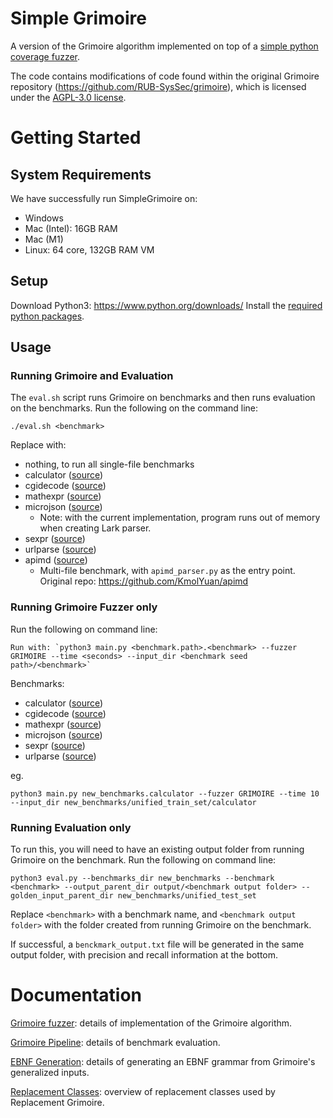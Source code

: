 # Simple Grimoire

A version of the Grimoire algorithm implemented on top of a [simple python coverage fuzzer](https://www.carolemieux.com/teaching/CPSC539L_2022w1_assign_1.html).

The code contains modifications of code found within the original Grimoire repository (https://github.com/RUB-SysSec/grimoire), which is licensed under the [AGPL-3.0 license](LICENSE).


# Getting Started
## System Requirements
We have successfully run SimpleGrimoire on:
- Windows
- Mac (Intel): 16GB RAM
- Mac (M1)
- Linux: 64 core, 132GB RAM VM


## Setup
Download Python3: https://www.python.org/downloads/
Install the [required python packages](requirements.txt).

## Usage
### Running Grimoire and Evaluation
The `eval.sh` script runs Grimoire on benchmarks and then runs evaluation on the benchmarks.
Run the following on the command line:
```shell
./eval.sh <benchmark>
```
Replace <benchmark> with:
- nothing, to run all single-file benchmarks
- calculator ([source](new_benchmarks/calculator.py))
- cgidecode ([source](new_benchmarks/cgidecode.py))
- mathexpr ([source](new_benchmarks/mathexpr.py))
- microjson ([source](new_benchmarks/microjson.py))
  - Note: with the current implementation, program runs out of memory when creating Lark parser. 
- sexpr ([source](new_benchmarks/sexpr.py))
- urlparse ([source](new_benchmarks/urlparse.py))
- apimd ([source](new_benchmarks/apimd/apimd_parser.py))
  - Multi-file benchmark, with `apimd_parser.py` as the entry point. Original repo: https://github.com/KmolYuan/apimd

### Running Grimoire Fuzzer only
Run the following on command line:
```shell
Run with: `python3 main.py <benchmark.path>.<benchmark> --fuzzer GRIMOIRE --time <seconds> --input_dir <benchmark seed path>/<benchmark>`
```
Benchmarks:
- calculator ([source](new_benchmarks/calculator.py))
- cgidecode ([source](new_benchmarks/cgidecode.py))
- mathexpr ([source](new_benchmarks/mathexpr.py))
- microjson ([source](new_benchmarks/microjson.py))
- sexpr ([source](new_benchmarks/sexpr.py))
- urlparse ([source](new_benchmarks/urlparse.py))

eg.
```shell
python3 main.py new_benchmarks.calculator --fuzzer GRIMOIRE --time 10 --input_dir new_benchmarks/unified_train_set/calculator
```

### Running Evaluation only
To run this, you will need to have an existing output folder from running Grimoire on the benchmark.
Run the following on command line:
```shell
python3 eval.py --benchmarks_dir new_benchmarks --benchmark <benchmark> --output_parent_dir output/<benchmark output folder> --golden_input_parent_dir new_benchmarks/unified_test_set
```
Replace `<benchmark>` with a benchmark name, and `<benchmark output folder>` with the folder created from running Grimoire on the benchmark. 

If successful, a `benckmark_output.txt` file will be generated in the same output folder, with precision and recall information at the bottom.

# Documentation

[Grimoire fuzzer](docs/GRIMOIRE_FUZZER.md): details of implementation of the Grimoire algorithm.

[Grimoire Pipeline](docs/GRIMOIRE_PIPELINE.md): details of benchmark evaluation.

[EBNF Generation](docs/EBNF_GENERATION.md): details of generating an EBNF grammar from Grimoire's generalized inputs.

[Replacement Classes](docs/REPLACEMENT_CLASSES.md): overview of replacement classes used by Replacement Grimoire.